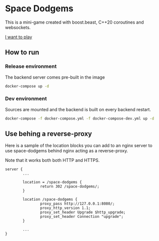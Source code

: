 # Space Dodgems

This is a mini-game created with boost.beast, C++20 coroutines and websockets.

[I want to play](https://qchateau.ovh/space-dodgems/)

## How to run

### Release environment

The backend server comes pre-built in the image

```bash
docker-compose up -d
```

### Dev environment

Sources are mounted and the backend is built on every backend restart.

```bash
docker-compose -f docker-compose.yml -f docker-compose-dev.yml up -d
```

## Use behing a reverse-proxy

Here is a sample of the location blocks you can add
to an nginx server to use space-dodgems behind nginx
acting as a reverse-proxy.

Note that it works both both HTTP and HTTPS.

```
server {
        ...

        location = /space-dodgems {
                return 302 /space-dodgems/;
        }

        location /space-dodgems {
                proxy_pass http://127.0.0.1:8080/;
                proxy_http_version 1.1;
                proxy_set_header Upgrade $http_upgrade;
                proxy_set_header Connection "upgrade";
        }

        ...
}
```
